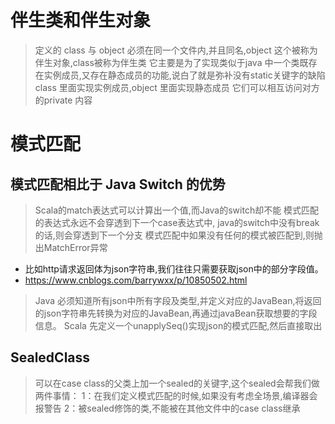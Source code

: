 # 伴生类和伴生对象
> 定义的 class 与 object 必须在同一个文件内,并且同名,object 这个被称为伴生对象,class被称为伴生类
> 它主要是为了实现类似于java 中一个类既存在实例成员,又存在静态成员的功能,说白了就是弥补没有static关键字的缺陷
> class 里面实现实例成员,object 里面实现静态成员
> 它们可以相互访问对方的private 内容

# 模式匹配
## 模式匹配相比于 Java Switch 的优势
> Scala的match表达式可以计算出一个值,而Java的switch却不能
> 模式匹配的表达式永远不会穿透到下一个case表达式中, java的switch中没有break的话,则会穿透到下一个分支
> 模式匹配中如果没有任何的模式被匹配到,则抛出MatchError异常
- 比如http请求返回体为json字符串,我们往往只需要获取json中的部分字段值。
- https://www.cnblogs.com/barrywxx/p/10850502.html
> Java 必须知道所有json中所有字段及类型,并定义对应的JavaBean,将返回的json字符串先转换为对应的JavaBean,再通过javaBean获取想要的字段信息。
> Scala 先定义一个unapplySeq()实现json的模式匹配,然后直接取出

## SealedClass 
> 可以在case class的父类上加一个sealed的关键字,这个sealed会帮我们做两件事情：
> 1：在我们定义模式匹配的时候,如果没有考虑全场景,编译器会报警告
> 2：被sealed修饰的类,不能被在其他文件中的case class继承

